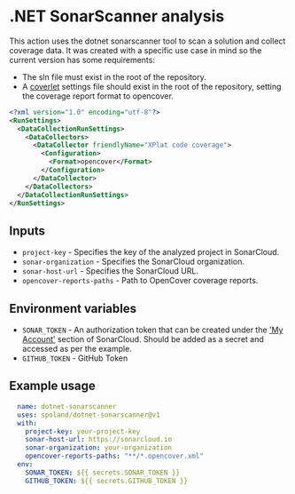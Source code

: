 # .NET SonarScanner analysis

This action uses the dotnet sonarscanner tool to scan a solution and collect coverage data. It was created with a specific use case in mind so the current version has some requirements:

* The sln file must exist in the root of the repository.
* A [coverlet](https://github.com/coverlet-coverage/coverlet) settings file should exist in the root of the repository, setting the coverage report format to opencover.

```xml
<?xml version="1.0" encoding="utf-8"?>
<RunSettings>
  <DataCollectionRunSettings>
    <DataCollectors>
      <DataCollector friendlyName="XPlat code coverage">
        <Configuration>
          <Format>opencover</Format>
        </Configuration>
      </DataCollector>
    </DataCollectors>
  </DataCollectionRunSettings>
</RunSettings>
```

## Inputs

* `project-key` - Specifies the key of the analyzed project in SonarCloud.
* `sonar-organization` - Specifies the SonarCloud organization.
* `sonar-host-url` - Specifies the SonarCloud URL.
* `opencover-reports-paths` - Path to OpenCover coverage reports.

## Environment variables

* `SONAR_TOKEN` - An authorization token that can be created under the ['My Account'](https://sonarcloud.io/account/security) section of SonarCloud. Should be added as a secret and accessed as per the example.
* `GITHUB_TOKEN` - GitHub Token

## Example usage

``` yaml
  name: dotnet-sonarscanner
  uses: spoland/dotnet-sonarscanner@v1
  with:
    project-key: your-project-key
    sonar-host-url: https://sonarcloud.io
    sonar-organization: your-organization
    opencover-reports-paths: "**/*.opencover.xml"
  env:
    SONAR_TOKEN: ${{ secrets.SONAR_TOKEN }}
    GITHUB_TOKEN: ${{ secrets.GITHUB_TOKEN }}
  ```

